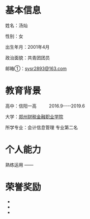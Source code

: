 
# 基本信息

姓名：汤灿

性别：女

出生年月：2001年4月

政治面貌：共青团团员

邮箱①：sysr2893@163.com

# 教育背景

高中：信阳一高&nbsp;&nbsp;&nbsp;&nbsp;&nbsp;&nbsp;&nbsp;&nbsp;&nbsp;&nbsp;2016.9----2019.6

大学：[郑州财税金融职业学院](http://www.zzcsjr.edu.cn/)

所学专业：会计信息管理            专业第二名






# 个人能力

熟练运用
——



# 荣誉奖励
-
-
- 

